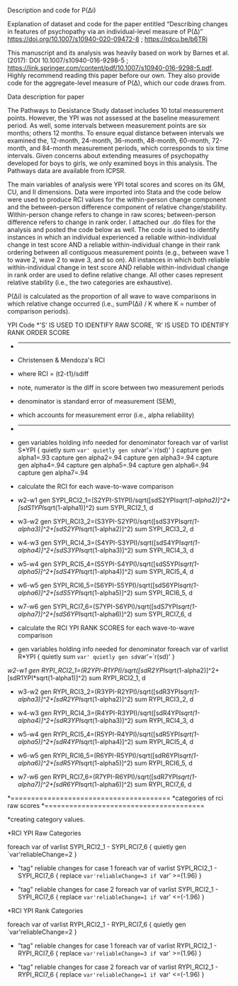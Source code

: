 Description and code for P(∆i) 

Explanation of dataset and code for the paper entitled “Describing changes in features of psychopathy via an individual-level measure of P(Δ)”
https://doi.org/10.1007/s10940-020-09472-8 ; https://rdcu.be/b6TRj 

This manuscript and its analysis was heavily based on work by Barnes et al. (2017): DOI 10.1007/s10940-016-9298-5 ; https://link.springer.com/content/pdf/10.1007/s10940-016-9298-5.pdf. Highly recommend reading this paper before our own. They also provide code for the aggregate-level measure of P(∆), which our code draws from.

Data description for paper

The Pathways to Desistance Study dataset includes 10 total measurement points. However, the YPI was not assessed at the baseline measurement period. As well, some intervals between measurement points are six months; others 12 months. To ensure equal distance between intervals we examined the, 12-month, 24-month, 36-month, 48-month, 60-month, 72-month, and 84-month measurement periods, which corresponds to six time intervals. Given concerns about extending measures of psychopathy developed for boys to girls, we only examined boys in this analysis. The Pathways data are available from ICPSR. 

The main variables of analysis were YPI total scores and scores on its GM, CU, and II dimensions. Data were imported into Stata and the code below were used to produce RCI values for the within-person change component and the between-person difference component of relative change/stability. Within-person change refers to change in raw scores; between-person difference refers to change in rank order. I attached our .do files for the analysis and posted the code below as well. The code is used to identify instances in which an individual experienced a reliable within-individual change in test score AND a reliable within-individual change in their rank ordering between all contiguous measurement points (e.g., between wave 1 to wave 2, wave 2 to wave 3, and so on). All instances in which both reliable within-individual change in test score AND reliable within-individual change in rank order are used to define relative change. All other cases represent relative stability (i.e., the two categories are exhaustive). 

P(∆i) is calculated as the proportion of all wave to wave comparisons in which relative change occurred (i.e., sumP(∆i) / K where K = number of comparison periods).


YPI Code
*'S' IS USED TO IDENTIFY RAW SCORE, 'R' IS USED TO IDENTIFY RANK ORDER SCORE

* -------------------------
* Christensen & Mendoza's RCI
* where RCI = (t2-t1)/sdiff
* note, numerator is the diff in score between two measurement periods
* denominator is standard error of measurement (SEM), 
* which accounts for measurement error (i.e., alpha reliability)
* -------------------------

* gen variables holding info needed for denominator
foreach var of varlist S*YPI {
quietly sum `var'
quietly gen sd`var'=`r(sd)'
}
capture gen alpha1=.93
capture gen alpha2=.94
capture gen alpha3=.94
capture gen alpha4=.94
capture gen alpha5=.94
capture gen alpha6=.94
capture gen alpha7=.94

* calculate the RCI for each wave-to-wave comparison

* w2-w1
gen 	SYPI_RCI2_1=(S2YPI-S1YPI)/sqrt([sdS2YPI*sqrt(1-alpha2)]^2+[sdS1YPI*sqrt(1-alpha1)]^2)
sum SYPI_RCI2_1, d

* w3-w2
gen SYPI_RCI3_2=(S3YPI-S2YPI)/sqrt([sdS3YPI*sqrt(1-alpha3)]^2+[sdS2YPI*sqrt(1-alpha2)]^2)
sum SYPI_RCI3_2, d

* w4-w3
gen SYPI_RCI4_3=(S4YPI-S3YPI)/sqrt([sdS4YPI*sqrt(1-alpha4)]^2+[sdS3YPI*sqrt(1-alpha3)]^2)
sum SYPI_RCI4_3, d

* w5-w4
gen SYPI_RCI5_4=(S5YPI-S4YPI)/sqrt([sdS5YPI*sqrt(1-alpha5)]^2+[sdS4YPI*sqrt(1-alpha4)]^2)
sum SYPI_RCI5_4, d

* w6-w5
gen SYPI_RCI6_5=(S6YPI-S5YPI)/sqrt([sdS6YPI*sqrt(1-alpha6)]^2+[sdS5YPI*sqrt(1-alpha5)]^2)
sum SYPI_RCI6_5, d

* w7-w6
gen SYPI_RCI7_6=(S7YPI-S6YPI)/sqrt([sdS7YPI*sqrt(1-alpha7)]^2+[sdS6YPI*sqrt(1-alpha6)]^2)
sum SYPI_RCI7_6, d

* calculate the RCI YPI RANK SCORES for each wave-to-wave comparison

* gen variables holding info needed for denominator
foreach var of varlist R*YPI {
quietly sum `var'
quietly gen sd`var'=`r(sd)'
}


*w2-w1
gen RYPI_RCI2_1=(R2YPI-R1YPI)/sqrt([sdR2YPI*sqrt(1-alpha2)]^2+[sdR1YPI*sqrt(1-alpha1)]^2)
sum RYPI_RCI2_1, d

* w3-w2
gen RYPI_RCI3_2=(R3YPI-R2YPI)/sqrt([sdR3YPI*sqrt(1-alpha3)]^2+[sdR2YPI*sqrt(1-alpha2)]^2)
sum RYPI_RCI3_2, d

* w4-w3
gen RYPI_RCI4_3=(R4YPI-R3YPI)/sqrt([sdR4YPI*sqrt(1-alpha4)]^2+[sdR3YPI*sqrt(1-alpha3)]^2)
sum RYPI_RCI4_3, d

* w5-w4
gen RYPI_RCI5_4=(R5YPI-R4YPI)/sqrt([sdR5YPI*sqrt(1-alpha5)]^2+[sdR4YPI*sqrt(1-alpha4)]^2)
sum RYPI_RCI5_4, d

* w6-w5
gen RYPI_RCI6_5=(R6YPI-R5YPI)/sqrt([sdR6YPI*sqrt(1-alpha6)]^2+[sdR5YPI*sqrt(1-alpha5)]^2)
sum RYPI_RCI6_5, d

* w7-w6
gen RYPI_RCI7_6=(R7YPI-R6YPI)/sqrt([sdR7YPI*sqrt(1-alpha7)]^2+[sdR6YPI*sqrt(1-alpha6)]^2)
sum RYPI_RCI7_6, d

*=======================================
*categories of rci raw scores
*=======================================


*creating category values.

*RCI YPI Raw Categories

foreach var of varlist SYPI_RCI2_1 - SYPI_RCI7_6 {
quietly gen `var'reliableChange=2
}

* "tag" reliable changes for case 1
foreach var of varlist SYPI_RCI2_1 - SYPI_RCI7_6 {
replace `var'reliableChange=3 if `var' >=(1.96) 
} 

* "tag" reliable changes for case 2
foreach var of varlist SYPI_RCI2_1 - SYPI_RCI7_6 {
replace `var'reliableChange=1 if `var' <=(-1.96) 
} 


*RCI YPI Rank Categories

foreach var of varlist RYPI_RCI2_1 - RYPI_RCI7_6 {
quietly gen `var'reliableChange=2
}

* "tag" reliable changes for case 1
foreach var of varlist RYPI_RCI2_1 - RYPI_RCI7_6 {
replace `var'reliableChange=3 if `var' >=(1.96) 
} 

* "tag" reliable changes for case 2
foreach var of varlist RYPI_RCI2_1 - RYPI_RCI7_6 {
replace `var'reliableChange=1 if `var' <=(-1.96) 
} 

